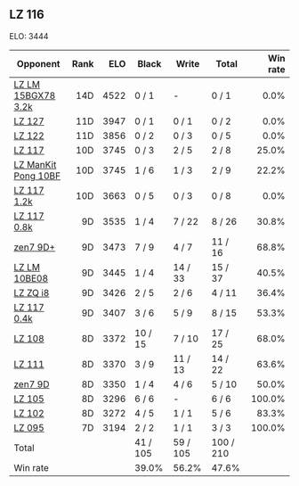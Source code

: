 ## LZ 116 ##

ELO: 3444

Opponent | Rank | ELO | Black | Write | Total | Win rate
---------|-----:|----:|-------|-------|-------|-------:
[LZ LM 15BGX78 3.2k](LZ%20LM%2015BGX78%203.2k.md) | 14D | 4522 | 0 / 1 | - | 0 / 1 | 0.0%
[LZ 127](LZ%20127.md) | 11D | 3947 | 0 / 1 | 0 / 1 | 0 / 2 | 0.0%
[LZ 122](LZ%20122.md) | 11D | 3856 | 0 / 2 | 0 / 3 | 0 / 5 | 0.0%
[LZ 117](LZ%20117.md) | 10D | 3745 | 0 / 3 | 2 / 5 | 2 / 8 | 25.0%
[LZ ManKit Pong 10BF](LZ%20ManKit%20Pong%2010BF.md) | 10D | 3745 | 1 / 6 | 1 / 3 | 2 / 9 | 22.2%
[LZ 117 1.2k](LZ%20117%201.2k.md) | 10D | 3663 | 0 / 5 | 0 / 3 | 0 / 8 | 0.0%
[LZ 117 0.8k](LZ%20117%200.8k.md) | 9D | 3535 | 1 / 4 | 7 / 22 | 8 / 26 | 30.8%
[zen7 9D+](zen7%209D+.md) | 9D | 3473 | 7 / 9 | 4 / 7 | 11 / 16 | 68.8%
[LZ LM 10BE08](LZ%20LM%2010BE08.md) | 9D | 3445 | 1 / 4 | 14 / 33 | 15 / 37 | 40.5%
[LZ ZQ i8](LZ%20ZQ%20i8.md) | 9D | 3426 | 2 / 5 | 2 / 6 | 4 / 11 | 36.4%
[LZ 117 0.4k](LZ%20117%200.4k.md) | 9D | 3407 | 3 / 6 | 5 / 9 | 8 / 15 | 53.3%
[LZ 108](LZ%20108.md) | 8D | 3372 | 10 / 15 | 7 / 10 | 17 / 25 | 68.0%
[LZ 111](LZ%20111.md) | 8D | 3370 | 3 / 9 | 11 / 13 | 14 / 22 | 63.6%
[zen7 9D](zen7%209D.md) | 8D | 3350 | 1 / 4 | 4 / 6 | 5 / 10 | 50.0%
[LZ 105](LZ%20105.md) | 8D | 3296 | 6 / 6 | - | 6 / 6 | 100.0%
[LZ 102](LZ%20102.md) | 8D | 3272 | 4 / 5 | 1 / 1 | 5 / 6 | 83.3%
[LZ 095](LZ%20095.md) | 7D | 3194 | 2 / 2 | 1 / 1 | 3 / 3 | 100.0%
Total | | | 41 / 105 | 59 / 105 | 100 / 210 | 
Win rate| | | 39.0% | 56.2% | 47.6% | 
